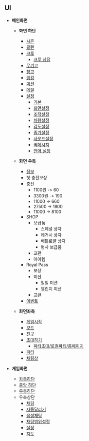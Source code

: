 ## UI
- **메인화면**
  - **화면 하단**
      - [시즌](./view08_시즌.md)
      - [클랜](./view09_클랜.md)
      - [크루](./view10_크루.md)
        - [크루 상점](./Resource/크루/크루상점.md)
      - [무기고](./view11_무기고.md)
      - [창고](./view12_창고.md)
      - [랭킹](./view13_랭킹.md)
      - [미션](./view14_미션.md)
      - [메일](./view15_메일.md)
      - [설정](./view16_설정.md)
        - [기본](https://github.com/wetcod/creativeDesign/blob/master/HW3_ReverseDesignDocument/view16_%EC%84%A4%EC%A0%95.md#%EA%B8%B0%EB%B3%B8-element-01)
        - [화면설정](https://github.com/wetcod/creativeDesign/blob/master/HW3_ReverseDesignDocument/view16_%EC%84%A4%EC%A0%95.md#%ED%99%94%EB%A9%B4-%EC%84%A4%EC%A0%95-element-02)
        - [조작설정](https://github.com/wetcod/creativeDesign/blob/master/HW3_ReverseDesignDocument/view16_%EC%84%A4%EC%A0%95.md#%EC%A1%B0%EC%9E%91-%EC%84%A4%EC%A0%95-element-03)
        - [차량설정](https://github.com/wetcod/creativeDesign/blob/master/HW3_ReverseDesignDocument/view16_%EC%84%A4%EC%A0%95.md#%EC%B0%A8%EB%9F%89-%EC%84%A4%EC%A0%95element-04)
        - [감도설정](https://github.com/wetcod/creativeDesign/blob/master/HW3_ReverseDesignDocument/view16_%EC%84%A4%EC%A0%95.md#%EA%B0%90%EB%8F%84-%EC%84%A4%EC%A0%95-element-05)
        - [줍기설정](https://github.com/wetcod/creativeDesign/blob/master/HW3_ReverseDesignDocument/view16_%EC%84%A4%EC%A0%95.md#%EC%A4%8D%EA%B8%B0-%EC%84%A4%EC%A0%95-element-06)
        - [사운드설정](https://github.com/wetcod/creativeDesign/blob/master/HW3_ReverseDesignDocument/view16_%EC%84%A4%EC%A0%95.md#%EC%82%AC%EC%9A%B4%EB%93%9C-%EC%84%A4%EC%A0%95-element-07)
        - [퀵메시지](https://github.com/wetcod/creativeDesign/blob/master/HW3_ReverseDesignDocument/view16_%EC%84%A4%EC%A0%95.md#%ED%80%B5-%EB%A9%94%EC%8B%9C%EC%A7%80-element-09)
        - [언어 설정](https://github.com/wetcod/creativeDesign/blob/master/HW3_ReverseDesignDocument/view16_%EC%84%A4%EC%A0%95.md#%EC%96%B8%EC%96%B4-%EC%84%A4%EC%A0%95-element-10)

  - **화면 우측**
      - [정보](./view17_개인정보.md)
      - 첫 충전보상
      - 충전
        - 1100원 -> 60
        - 3300원 -> 190
        - 11000 -> 660
        - 27500 -> 1800
        - 11000 -> 8100
      - SHOP
        - 보급품
          - 스페셜 상자
          - 레거시 상자
          - 배틀로얄 상자
          - 병사 보급품
        - 교환
        - 아이템
      - Royal Pass
        - 보상
        - 미션
          - 일일 미션
          - 챌린지 미션
        - 교환
      - [이벤트](./view20_이벤트.md)

  - **화면좌측**
    - [게임시작](./view01_메인.md)
    - [모드](./view03_모드.md)
    - [친구](./view04_친구.md)
    - [초대하기](./view05_초대.md)
      - [파티초대/로컬파티/홈페이지](./view05_초대.md#파티-기능(element-02))
    - [파티](./view06_파티.md)
    - [채팅창](./view07_채팅.md)

- **게임화면**
  - [좌측하단](./view02_게임플레이.md#플레이어-조작버튼-(element-01~14))
  - [중앙 하단](./view02_게임플레이.md#플레이어-조작버튼-(element-01~14))
  - [우측하단](./view02_게임플레이.md#플레이어-조작버튼-(element-01~14))
  - 우측상단
    - [채팅](./view02_게임플레이.md#설정-및-메뉴-버튼-(element-15~19))
    - [자동달리기](./view02_게임플레이.md#플레이어-조작버튼-(element-01~14))
    - [음성채팅](./view02_게임플레이.md#설정-및-메뉴-버튼-(element-15~19))
    - [채팅범위설정](./view02_게임플레이.md#설정-및-메뉴-버튼-(element-15~19))
    - [설정](./view02_게임플레이.md#설정-및-메뉴-버튼-(element-15~19))
    - [지도](./view02_게임플레이.md#지도 (element-26))
